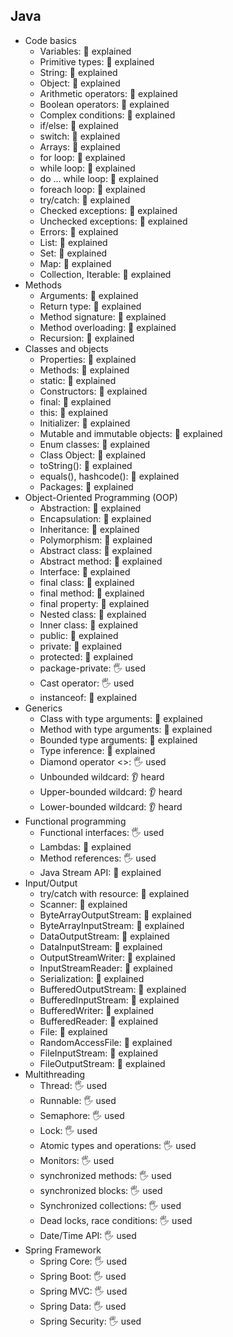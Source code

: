 ## Java
- Code basics
  - Variables: 🙋 explained
  - Primitive types: 🙋 explained
  - String: 🙋 explained
  - Object: 🙋 explained
  - Arithmetic operators: 🙋 explained
  - Boolean operators: 🙋 explained
  - Complex conditions: 🙋 explained
  - if/else: 🙋 explained
  - switch: 🙋 explained
  - Arrays: 🙋 explained
  - for loop: 🙋 explained
  - while loop: 🙋 explained
  - do ... while loop: 🙋 explained
  - foreach loop: 🙋 explained
  - try/catch: 🙋 explained
  - Checked exceptions: 🙋 explained
  - Unchecked exceptions: 🙋 explained
  - Errors: 🙋 explained
  - List: 🙋 explained
  - Set: 🙋 explained
  - Map: 🙋 explained
  - Collection, Iterable: 🙋 explained
- Methods
  - Arguments: 🙋 explained
  - Return type: 🙋 explained
  - Method signature: 🙋 explained
  - Method overloading: 🙋 explained
  - Recursion: 🙋 explained
- Classes and objects
  - Properties: 🙋 explained
  - Methods: 🙋 explained
  - static: 🙋 explained
  - Constructors: 🙋 explained
  - final: 🙋 explained
  - this: 🙋 explained
  - Initializer: 🙋 explained
  - Mutable and immutable objects: 🙋 explained
  - Enum classes: 🙋 explained
  - Class Object: 🙋 explained
  - toString(): 🙋 explained
  - equals(), hashcode(): 🙋 explained
  - Packages: 🙋 explained
- Object-Oriented Programming (OOP)
  - Abstraction: 🙋 explained
  - Encapsulation: 🙋 explained
  - Inheritance: 🙋 explained
  - Polymorphism: 🙋 explained
  - Abstract class: 🙋 explained
  - Abstract method: 🙋 explained
  - Interface: 🙋 explained
  - final class: 🙋 explained
  - final method: 🙋 explained
  - final property: 🙋 explained
  - Nested class: 🙋 explained
  - Inner class: 🙋 explained
  - public: 🙋 explained
  - private: 🙋 explained
  - protected: 🙋 explained
  - package-private: 🖐️ used
  - Cast operator: 🖐️ used
  - instanceof: 🙋 explained
- Generics
  - Class with type arguments: 🙋 explained
  - Method with type arguments: 🙋 explained
  - Bounded type arguments: 🙋 explained
  - Type inference: 🙋 explained
  - Diamond operator <>: 🖐️ used
  - Unbounded wildcard: 👂 heard
  - Upper-bounded wildcard: 👂 heard
  - Lower-bounded wildcard: 👂 heard
- Functional programming
  - Functional interfaces: 🖐️ used
  - Lambdas: 🙋 explained
  - Method references: 🖐️ used
  - Java Stream API: 🙋 explained
- Input/Output
  - try/catch with resource: 🙋 explained
  - Scanner: 🙋 explained
  - ByteArrayOutputStream: 🙋 explained
  - ByteArrayInputStream: 🙋 explained
  - DataOutputStream: 🙋 explained
  - DataInputStream: 🙋 explained
  - OutputStreamWriter: 🙋 explained
  - InputStreamReader: 🙋 explained
  - Serialization: 🙋 explained
  - BufferedOutputStream: 🙋 explained
  - BufferedInputStream: 🙋 explained
  - BufferedWriter: 🙋 explained
  - BufferedReader: 🙋 explained
  - File: 🙋 explained
  - RandomAccessFile: 🙋 explained
  - FileInputStream: 🙋 explained
  - FileOutputStream: 🙋 explained
- Multithreading
  - Thread: 🖐️ used
  - Runnable: 🖐️ used
  - Semaphore: 🖐️ used
  - Lock: 🖐️ used
  - Atomic types and operations: 🖐️ used
  - Monitors: 🖐️ used
  - synchronized methods: 🖐️ used
  - synchronized blocks: 🖐️ used
  - Synchronized collections: 🖐️ used
  - Dead locks, race conditions: 🖐️ used
  - Date/Time API: 🖐️ used
- Spring Framework
  - Spring Core: 🖐️ used
  - Spring Boot: 🖐️ used
  - Spring MVC: 🖐️ used
  - Spring Data: 🖐️ used
  - Spring Security: 🖐️ used
